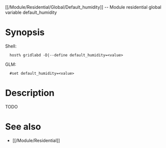 [[/Module/Residential/Global/Default_humidity]] -- Module residential global variable default_humidity

# Synopsis
Shell:
~~~
  host% gridlabd -D|--define default_humidity=<value>
~~~
GLM:
~~~
  #set default_humidity=<value>
~~~

# Description

TODO

# See also
* [[/Module/Residential]]
